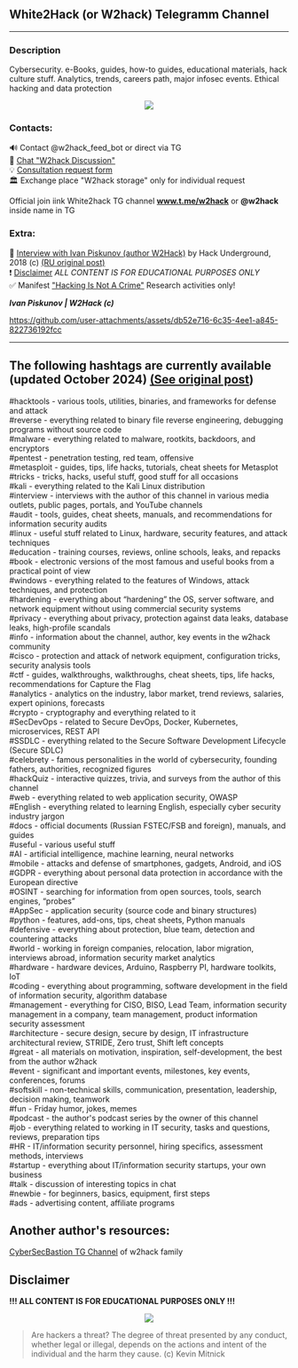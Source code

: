 ## White2Hack (or W2hack) Telegramm Channel 

- - - 

### Description

Cybersecurity. e-Books, guides, how-to guides, educational materials, hack culture stuff. Analytics, trends, careers path, major infosec events. Ethical hacking and data protection

<p align="center">
  <img src="https://github.com/user-attachments/assets/05ef522f-3e71-4475-9a8c-b9f7ac32f9fb" />
</p>

### Contacts:

🔊 Contact @w2hack_feed_bot or direct via TG <br />
💬 [Chat "W2hack Discussion"](https://t.me/+VdkEIWudTi5m3dsA) <br />
💡  [Consultation request form](https://forms.gle/iB9iX3BwyxJM4Ktx5) <br />
🏛  Exchange place "W2hack storage" only for individual request  <br />

Official join iink White2hack TG channel **www.t.me/w2hack** or **@w2hack** inside name in TG

### Extra:

📌 [Interview with Ivan Piskunov (author W2Hack)](https://github.com/D3One/Whitw2Hack/blob/main/Interview_HackUnderground.md) by Hack Underground, 2018 (c) [(RU original post)](https://ipiskunov.blogspot.com/2018/09/w2hack-hack-underground.html) <br />
❗️  [Disclaimer](https://github.com/D3One/Whitw2Hack/blob/main/Disclaimer.md) _ALL CONTENT IS FOR EDUCATIONAL PURPOSES ONLY_ <br />
✅ Manifest ["Hacking Is Not A Crime"](https://github.com/D3One/Whitw2Hack/blob/main/HackIsNotCrime.md) Research activities only! <br />

_**Ivan Piskunov | W2Hack (c)**_

https://github.com/user-attachments/assets/db52e716-6c35-4ee1-a845-822736192fcc

--- 

## The following hashtags are currently available (updated October 2024) [(See original post](https://t.me/w2hack/492))

#hacktools - various tools, utilities, binaries, and frameworks for defense and attack <br /> 
#reverse - everything related to binary file reverse engineering, debugging programs without source code <br />
#malware - everything related to malware, rootkits, backdoors, and encryptors <br />
#pentest  - penetration testing, red team, offensive <br />
#metasploit - guides, tips, life hacks, tutorials, cheat sheets for Metasplot <br />
#tricks - tricks, hacks, useful stuff, good stuff for all occasions <br />
#kali - everything related to the Kali Linux distribution <br />
#interview - interviews with the author of this channel in various media outlets, public pages, portals, and YouTube channels <br />
#audit  - tools, guides, cheat sheets, manuals, and recommendations for information security audits <br />
#linux - useful stuff related to Linux, hardware, security features, and attack techniques  <br />
#education - training courses, reviews, online schools, leaks, and repacks <br />
#book - electronic versions of the most famous and useful books from a practical point of view <br />
#windows - everything related to the features of Windows, attack techniques, and protection <br />
#hardening - everything about “hardening” the OS, server software, and network equipment without using commercial security systems <br />
#privacy - everything about privacy, protection against data leaks, database leaks, high-profile scandals <br />
#info - information about the channel, author, key events in the w2hack community <br />
#cisco - protection and attack of network equipment, configuration tricks, security analysis tools <br />
#ctf  - guides, walkthroughs, walkthroughs, cheat sheets, tips, life hacks, recommendations for Capture the Flag <br />
#analytics  - analytics on the industry, labor market, trend reviews, salaries, expert opinions, forecasts <br />
#crypto - cryptography and everything related to it <br />
#SecDevOps - related to Secure DevOps, Docker, Kubernetes, microservices, REST API <br />
#SSDLC  - everything related to the Secure Software Development Lifecycle (Secure SDLC) <br />
#celebrety - famous personalities in the world of cybersecurity, founding fathers, authorities, recognized figures <br />
#hackQuiz - interactive quizzes, trivia, and surveys from the author of this channel <br />
#web - everything related to web application security, OWASP <br />
#English - everything related to learning English, especially cyber security industry jargon <br />
#docs - official documents (Russian FSTEC/FSB and foreign), manuals, and guides <br />
#useful - various useful stuff <br />
#AI - artificial intelligence, machine learning, neural networks <br />
#mobile - attacks and defense of smartphones, gadgets, Android, and iOS <br />
#GDPR - everything about personal data protection in accordance with the European directive <br />
#OSINT - searching for information from open sources, tools, search engines, “probes” <br />
#AppSec - application security (source code and binary structures) <br />
#python - features, add-ons, tips, cheat sheets, Python manuals <br />
#defensive - everything about protection, blue team, detection and countering attacks <br />
#world - working in foreign companies, relocation, labor migration, interviews abroad, information security market analytics <br />
#hardware - hardware devices, Arduino, Raspberry PI, hardware toolkits, IoT <br />
#coding - everything about programming, software development in the field of information security, algorithm database <br />
#management - everything for CISO, BISO, Lead Team, information security management in a company, team management, product information security assessment <br />
#architecture - secure design, secure by design, IT infrastructure architectural review, STRIDE, Zero trust, Shift left concepts <br />
#great - all materials on motivation, inspiration, self-development, the best from the author w2hack <br />
#event - significant and important events, milestones, key events, conferences, forums <br />
#softskill - non-technical skills, communication, presentation, leadership, decision making, teamwork <br />
#fun - Friday humor, jokes, memes <br />
#podcast - the author's podcast series by the owner of this channel <br />
#job - everything related to working in IT security, tasks and questions, reviews, preparation tips <br />
#HR - IT/information security personnel, hiring specifics, assessment methods, interviews <br />
#startup - everything about IT/information security startups, your own business <br />
#talk - discussion of interesting topics in chat <br />
#newbie - for beginners, basics, equipment, first steps <br />
#ads - advertising content, affiliate programs <br />

## Another author's resources:
[CyberSecBastion TG Channel](https://t.me/+lM-z1s7354Y1NmEy) of w2hack family

## Disclaimer
**!!! ALL CONTENT IS FOR EDUCATIONAL PURPOSES ONLY !!!**

<p align="center">
  <img src="https://github.com/user-attachments/assets/234c93eb-df2d-4cc2-81cf-fcf954ca9e69" />
</p>

> Are hackers a threat? The degree of threat presented by any conduct, whether legal or illegal, depends on the actions and intent of the individual and the harm they cause. (с) Kevin Mitnick
